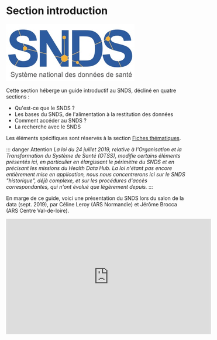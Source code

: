 # Section introduction
<!-- SPDX-License-Identifier: MPL-2.0 -->

![le SNDS](../files/images/logo/logoSNDS.jpg)


Cette section héberge un guide introductif au SNDS, décliné en quatre sections :
- Qu'est-ce que le SNDS ?
- Les bases du SNDS, de l'alimentation à la restitution des données
- Comment accéder au SNDS ?
- La recherche avec le SNDS

Les éléments spécifiques sont réservés à la section [Fiches thématiques](../fiches/README.md).


::: danger Attention
_La loi du 24 juillet 2019, relative à l'Organisation et la Transformation du Système de Santé (OTSS), modifie certains éléments présentés ici, en particulier en élargissant le périmètre du SNDS et en précisant les missions du Health Data Hub. La loi n'étant pas encore entièrement mise en application, nous nous concentrerons ici sur le SNDS "historique", déjà complexe, et sur les procédures d'accès correspondantes, qui n'ont évolué que légèrement depuis._
:::

En marge de ce guide, voici une présentation du SNDS lors du salon de la data (sept. 2019), par Céline Leroy (ARS Normandie) et Jérôme Brocca (ARS Centre Val-de-loire).

<iframe width="560" height="315" src="https://www.youtube-nocookie.com/embed/6xYtk04S7k8?start=58" frameborder="0" allow="accelerometer; autoplay; encrypted-media; gyroscope; picture-in-picture" allowfullscreen></iframe>
